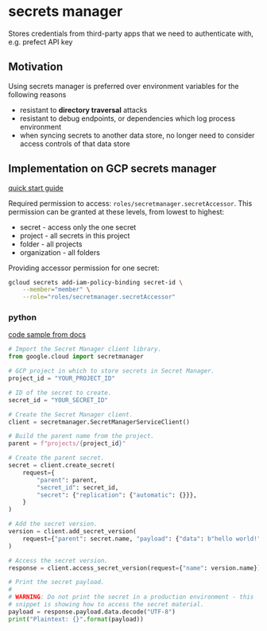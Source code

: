 # secrets manager

Stores credentials from third-party apps that we need to authenticate with, e.g. prefect API key

## Motivation

Using secrets manager is preferred over environment variables for the following reasons

- resistant to **directory traversal** attacks
- resistant to debug endpoints, or dependencies which log process environment
- when syncing secrets to another data store, no longer need to consider access controls of that data store

## Implementation on GCP secrets manager

[quick start guide](https://cloud.google.com/secret-manager/docs/create-secret-quickstart#secretmanager-quickstart-gcloud)

Required permission to access: `roles/secretmanager.secretAccessor`. This permission can be granted at these levels, from lowest to highest:

- secret - access only the one secret
- project - all secrets in this project
- folder - all projects
- organization - all folders

Providing accessor permission for one secret:

```bash
gcloud secrets add-iam-policy-binding secret-id \
    --member="member" \
    --role="roles/secretmanager.secretAccessor"
```

### python

[code sample from docs](https://cloud.google.com/secret-manager/docs/reference/libraries#client-libraries-usage-python)

```py
# Import the Secret Manager client library.
from google.cloud import secretmanager

# GCP project in which to store secrets in Secret Manager.
project_id = "YOUR_PROJECT_ID"

# ID of the secret to create.
secret_id = "YOUR_SECRET_ID"

# Create the Secret Manager client.
client = secretmanager.SecretManagerServiceClient()

# Build the parent name from the project.
parent = f"projects/{project_id}"

# Create the parent secret.
secret = client.create_secret(
    request={
        "parent": parent,
        "secret_id": secret_id,
        "secret": {"replication": {"automatic": {}}},
    }
)

# Add the secret version.
version = client.add_secret_version(
    request={"parent": secret.name, "payload": {"data": b"hello world!"}}
)

# Access the secret version.
response = client.access_secret_version(request={"name": version.name})

# Print the secret payload.
#
# WARNING: Do not print the secret in a production environment - this
# snippet is showing how to access the secret material.
payload = response.payload.data.decode("UTF-8")
print("Plaintext: {}".format(payload))
```
